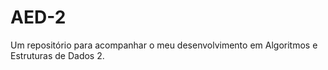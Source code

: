# AED-2
Um repositório para acompanhar o meu desenvolvimento em Algoritmos e Estruturas de Dados 2.
